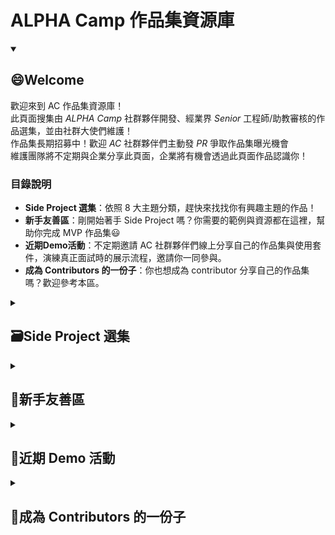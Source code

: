 # ALPHA Camp 作品集資源庫

<details id=0 open>
<summary><h2>😄Welcome</h2></summary>
  
  歡迎來到 AC 作品集資源庫！</br>
  此頁面搜集由 _ALPHA Camp_ 社群夥伴開發、經業界 _Senior_ 工程師/助教審核的作品選集，並由社群大使們維護！</br>
  作品集長期招募中！歡迎 _AC_ 社群夥伴們主動發 _PR_ 爭取作品集曝光機會</br>
  維護團隊將不定期與企業分享此頁面，企業將有機會透過此頁面作品認識你！
  
  ### 目錄說明
  - **Side Project 選集**：依照 8 大主題分類，趕快來找找你有興趣主題的作品！
  - **新手友善區**：剛開始著手 Side Project 嗎？你需要的範例與資源都在這裡，幫助你完成 MVP 作品集😃
  - **近期Demo活動**：不定期邀請 AC 社群夥伴們線上分享自己的作品集與使用套件，演練真正面試時的展示流程，邀請你一同參與。
  - **成為 Contributors 的一份子**：你也想成為 contributor 分享自己的作品集嗎？歡迎參考本區。
 
</details>

<details id=1>
<summary><h2>🗃️Side Project 選集</h2></summary>
  
  - [**社群平台 / 論壇**](https://github.com/annwangtwn/SideProjects/blob/main/README-SNS.md)
  - [**電商平台**](https://github.com/annwangtwn/SideProjects/blob/main/README-EC.md) **(零售/外送/購票/行程)**
  - [**形象網站 / 官方網站**](https://github.com/annwangtwn/SideProjects/blob/main/README-Brand.md)
  - [**生活工具類**](https://github.com/annwangtwn/SideProjects/blob/main/README-Tool.md)
  - [**遊戲**](https://github.com/annwangtwn/SideProjects/blob/main/README-Game.md)
  - [**部落格 / CMS (內容管理)**](https://github.com/annwangtwn/SideProjects/commit/7fc28affd272c2e31fd4495940629a0103d61d8f)
  - [**影音 / 串流平台**](https://github.com/annwangtwn/SideProjects/blob/main/README-Stream.md) **(YouTube, Netflix, KKstream)**
  - [**其他主題**](https://github.com/annwangtwn/SideProjects/blob/main/README-Others.md)
  
</details>

<details id=2>
<summary><h2>🔰新手友善區</h2></summary>
  
  - [想不到主題要做什麼嗎？來點靈感吧！](https://drive.google.com/file/d/1TBWSrtpG51DRBaSOaJ2GkR9mIAomZAnG/view)
  - [**新手友善 作品集範例**](https://github.com/annwangtwn/SideProjects/blob/main/README-Beginners.md) 😄
  
</details>

<details id=3>
<summary><h2>📆近期 Demo 活動</h2></summary>

  😵‍💫 Oops！我們近期還沒有活動，請你持續在 Didcord 上關注社群的最新訊息喔！ 
  
</details>

<details id=4>
<summary><h2>🙋成為 Contributors 的一份子</h2></summary>
  
  好開心你點選進來🥰，也謝謝你願意分享的心💗</br>
  - 如果你想分享自己的作品集，請點 [**這裡**](https://github.com/annwangtwn/SideProjects/blob/main/Contributing.md)
  - 如果你想一起幫助正在著手作品集的 AC 社群夥伴們，或是想一起維護資源庫，歡迎你在 Discord 敲 AnnW#6141 聊聊💬
</details>
